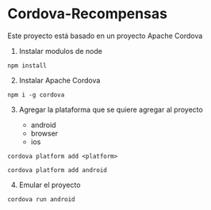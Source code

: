 # Cordova-Recompensas

Este proyecto está basado en un proyecto Apache Cordova

1. Instalar modulos de node
```
npm install
```

2. Instalar Apache Cordova
```
npm i -g cordova
```

3. Agregar la plataforma que se quiere agregar al proyecto

	- android
	- browser
	- ios
```
cordova platform add <platform>

cordova platform add android
```


4. Emular el proyecto
```
cordova run android
```
